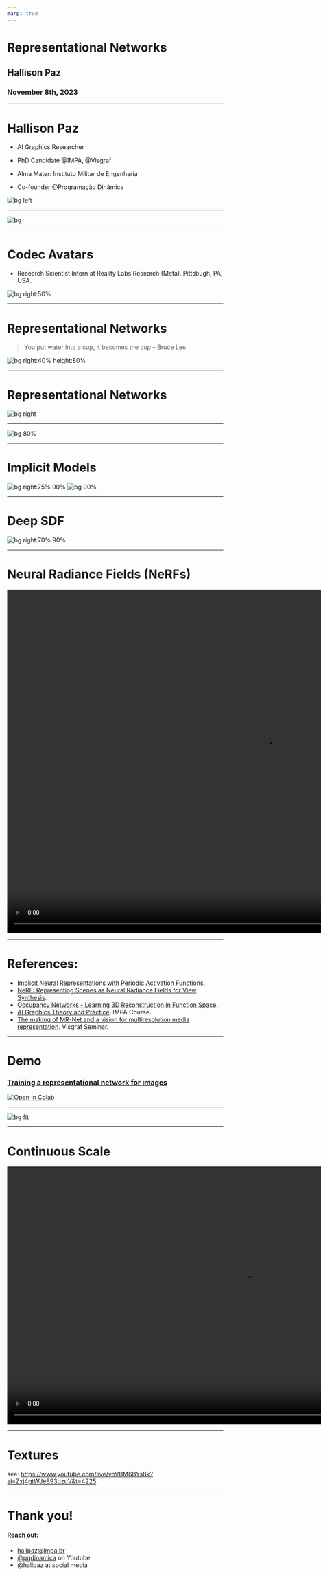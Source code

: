 ```yaml
---
marp: true
---
```

<!-- _class: invert -->
# Representational Networks

## Hallison Paz

### November 8th, 2023

---

# Hallison Paz

- AI Graphics Researcher
- PhD Candidate 
@IMPA, @Visgraf

- Alma Mater: 
Instituto Militar de Engenharia

- Co-founder
@Programação Dinâmica


![bg left](img/hallpaz_lion.png)

---
<!-- _class: invert -->

![bg ](img/pgdinamica.png)

---
# Codec Avatars

- Research Scientist Intern at Reality Labs Research (Meta). Pittsbugh, PA, USA.

![bg right:50%](img/codec-avatar.gif)

<!-- _footer: Lex Fridman [podcast using avatars](https://youtu.be/MVYrJJNdrEg?si=yG_Hhx1JsBrBXHNa) -->
----
# Representational Networks

> You put water into a cup, it becomes the cup
– Bruce Lee

![bg right:40% height:80%](img/bruce_lee.jpg)

<!-- _footer: Apurba Kanti Roy, [CC BY-SA 4.0](https://creativecommons.org/licenses/by-sa/4.0), via Wikimedia Commons -->

<!-- _footer: check more details [at this video](https://www.youtube.com/live/voVBM6BYs8k?si=lgOZT6BRh9eL8fz3). -->
---

# Representational Networks

![bg right](img/cosine_approximation.gif)

---


![bg 80%](img/image_as_function.png)

<!-- _footer: Source: https://youtu.be/Wo0QVVM5jXE?si=9uxYNqsLNk0jAr8X -->

---
# Implicit Models

![bg right:75% 90%](img/circlewithdistances.png)
![bg 90%](img/bunny2d-sdf.png)

---

# Deep SDF

![bg right:70% 90%](img/deep_sdf_bunny.ppm.png)

----
# Neural Radiance Fields (NeRFs)

<video width="1200" height="800" controls>
  <source src="img/nerf-example.mp4" type="video/mp4">
</video>

----

# References:

- [Implicit Neural Representations
with Periodic Activation Functions](https://www.vincentsitzmann.com/siren/).
- [NeRF: Representing Scenes as Neural Radiance Fields for View Synthesis](https://www.matthewtancik.com/nerf).
- [Occupancy Networks - Learning 3D Reconstruction in Function Space](https://github.com/autonomousvision/occupancy_networks).
- [AI Graphics Theory and Practice](https://lvelho.impa.br/i3d23/). IMPA Course.
- [The making of MR-Net and a vision for multiresolution media representation](https://www.youtube.com/live/voVBM6BYs8k?si=lgOZT6BRh9eL8fz3). Visgraf Seminar.

<!-- _paginate: true -->
---
<!-- _class: invert -->

# Demo

### [Training a representational network for images](https://github.com/hallpaz/nov23google/blob/main/code/representational_networks.ipynb)
<a href="https://github.com/hallpaz/nov23google/blob/main/code/representational_networks.ipynb" target="_parent"><img src="https://colab.research.google.com/assets/colab-badge.svg" alt="Open In Colab"/></a>

---

![bg fit](img/mrnet-paper.png)

---

# Continuous Scale

<!-- ![](img/WhatsApp%20Video%202023-08-30%20at%2008.36.38.mp4) -->

<video width="1102" height="600" controls>
  <source src="img/continuous_scale.mov" type="video/mp4">
</video>

---

# Textures

see: https://www.youtube.com/live/voVBM6BYs8k?si=Zxj4gtWJe893uzuV&t=4225

---
# Thank you!

#### Reach out:

- hallpaz@impa.br
- [@pgdinamica](https://youtube.com/@pgdinamica) on Youtube
- @hallpaz at social media

<!-- _class: invert -->